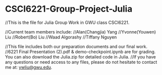 # CSCI6221-Group-Project-Julia
//This is the file for Julia Group Work in GWU class CSCI6221.

//Current team members include: 
//Alan(Changjia) Yang
//Yvonne(Youwen) Liu
//Robert(Bo) Liu
//Waad Algorashy
//Tiffany Nguyen

//This file includes both our preparation documents and our final work.
//6221 Final Presentation (2).pdf & demo-checkpoint.ipynb are for grading. You can also download the Julia.zip for detailed code in Julia.
//If you have any questions or need access to any files, please do not hesitate to contact me at: ywliu@gwu.edu. 
